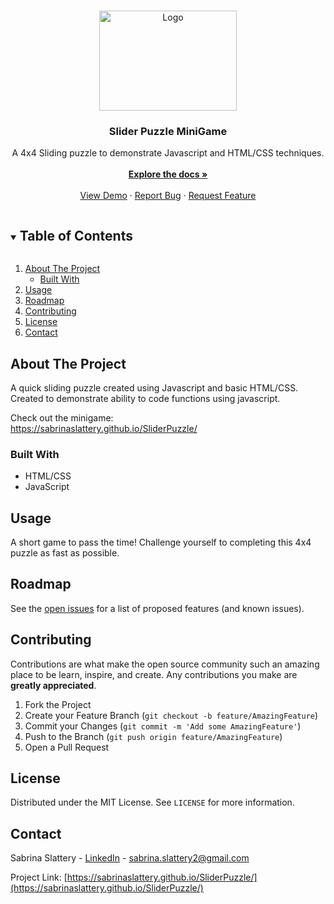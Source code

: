 
<!-- PROJECT LOGO -->
<br />
<p align="center">
  <a href="https://sabrinaslattery.github.io/SliderPuzzle/">
    <img src="https://github.com/sabrinaslattery/online-portfolio/blob/main/project_image.png" alt="Logo" width="220" height="160">
  </a>

  <h3 align="center">Slider Puzzle MiniGame</h3>

  <p align="center">
    A 4x4 Sliding puzzle to demonstrate Javascript and HTML/CSS techniques. <br />
    <br />
    <a href="https://github.com/sabrinaslattery/SliderPuzzle"><strong>Explore the docs »</strong></a>
    <br />
    <br />
    <a href="https://sabrinaslattery.github.io/SliderPuzzle/">View Demo</a>
    ·
    <a href="https://github.com/sabrinaslattery/SliderPuzzle/issues">Report Bug</a>
    ·
    <a href="https://github.com/sabrinaslattery/SliderPuzzle/issues">Request Feature</a>
  </p>
</p>



<!-- TABLE OF CONTENTS -->
<details open="open">
  <summary><h2 style="display: inline-block">Table of Contents</h2></summary>
  <ol>
    <li>
      <a href="#about-the-project">About The Project</a>
      <ul>
        <li><a href="#built-with">Built With</a></li>
      </ul>
    </li>
    <li><a href="#usage">Usage</a></li>
    <li><a href="#roadmap">Roadmap</a></li>
    <li><a href="#contributing">Contributing</a></li>
    <li><a href="#license">License</a></li>
    <li><a href="#contact">Contact</a></li>
  </ol>
</details>



<!-- ABOUT THE PROJECT -->
## About The Project

A quick sliding puzzle created using Javascript and basic HTML/CSS. Created to demonstrate 
ability to code functions using javascript. <br />


Check out the minigame: <br />
https://sabrinaslattery.github.io/SliderPuzzle/ <br />


### Built With

* HTML/CSS
* JavaScript

<!-- USAGE EXAMPLES -->
## Usage

A short game to pass the time! Challenge yourself to completing this 4x4 puzzle as fast as possible.


<!-- ROADMAP -->
## Roadmap

See the [open issues](https://github.com/sabrinaslattery/SliderPuzzle/issues) for a list of proposed features (and known issues).


<!-- CONTRIBUTING -->
## Contributing

Contributions are what make the open source community such an amazing place to be learn, inspire, and create. Any contributions you make are **greatly appreciated**.

1. Fork the Project
2. Create your Feature Branch (`git checkout -b feature/AmazingFeature`)
3. Commit your Changes (`git commit -m 'Add some AmazingFeature'`)
4. Push to the Branch (`git push origin feature/AmazingFeature`)
5. Open a Pull Request


<!-- LICENSE -->
## License

Distributed under the MIT License. See `LICENSE` for more information.


<!-- CONTACT -->
## Contact

Sabrina Slattery - [LinkedIn](https://www.linkedin.com/in/sabrina-slattery-803076171/) - sabrina.slattery2@gmail.com

Project Link: [https://sabrinaslattery.github.io/SliderPuzzle/](https://sabrinaslattery.github.io/SliderPuzzle/)


<!-- MARKDOWN LINKS & IMAGES -->
<!-- https://www.markdownguide.org/basic-syntax/#reference-style-links -->
[contributors-shield]: https://img.shields.io/github/contributors/github_username/repo.svg?style=for-the-badge
[contributors-url]: https://github.com/github_username/repo/graphs/contributors
[forks-shield]: https://img.shields.io/github/forks/github_username/repo.svg?style=for-the-badge
[forks-url]: https://github.com/github_username/repo/network/members
[stars-shield]: https://img.shields.io/github/stars/github_username/repo.svg?style=for-the-badge
[stars-url]: https://github.com/github_username/repo/stargazers
[issues-shield]: https://img.shields.io/github/issues/github_username/repo.svg?style=for-the-badge
[issues-url]: https://github.com/github_username/repo/issues
[license-shield]: https://img.shields.io/github/license/github_username/repo.svg?style=for-the-badge
[license-url]: https://github.com/github_username/repo/blob/master/LICENSE.txt
[linkedin-shield]: https://img.shields.io/badge/-LinkedIn-black.svg?style=for-the-badge&logo=linkedin&colorB=555
[linkedin-url]: https://linkedin.com/in/github_username
